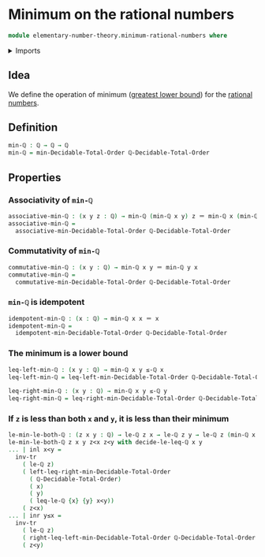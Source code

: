 # Minimum on the rational numbers

```agda
module elementary-number-theory.minimum-rational-numbers where
```

<details><summary>Imports</summary>

```agda
open import elementary-number-theory.decidable-total-order-rational-numbers
open import elementary-number-theory.inequality-rational-numbers
open import elementary-number-theory.rational-numbers
open import elementary-number-theory.strict-inequality-rational-numbers

open import foundation.coproduct-types
open import foundation.identity-types
open import foundation.transport-along-identifications

open import order-theory.decidable-total-orders
```

</details>

## Idea

We define the operation of minimum
([greatest lower bound](order-theory.greatest-lower-bounds-posets.md)) for the
[rational numbers](elementary-number-theory.rational-numbers.md).

## Definition

```agda
min-ℚ : ℚ → ℚ → ℚ
min-ℚ = min-Decidable-Total-Order ℚ-Decidable-Total-Order
```

## Properties

### Associativity of `min-ℚ`

```agda
associative-min-ℚ : (x y z : ℚ) → min-ℚ (min-ℚ x y) z ＝ min-ℚ x (min-ℚ y z)
associative-min-ℚ =
  associative-min-Decidable-Total-Order ℚ-Decidable-Total-Order
```

### Commutativity of `min-ℚ`

```agda
commutative-min-ℚ : (x y : ℚ) → min-ℚ x y ＝ min-ℚ y x
commutative-min-ℚ =
  commutative-min-Decidable-Total-Order ℚ-Decidable-Total-Order
```

### `min-ℚ` is idempotent

```agda
idempotent-min-ℚ : (x : ℚ) → min-ℚ x x ＝ x
idempotent-min-ℚ =
  idempotent-min-Decidable-Total-Order ℚ-Decidable-Total-Order
```

### The minimum is a lower bound

```agda
leq-left-min-ℚ : (x y : ℚ) → min-ℚ x y ≤-ℚ x
leq-left-min-ℚ = leq-left-min-Decidable-Total-Order ℚ-Decidable-Total-Order

leq-right-min-ℚ : (x y : ℚ) → min-ℚ x y ≤-ℚ y
leq-right-min-ℚ = leq-right-min-Decidable-Total-Order ℚ-Decidable-Total-Order
```

### If `z` is less than both `x` and `y`, it is less than their minimum

```agda
le-min-le-both-ℚ : (z x y : ℚ) → le-ℚ z x → le-ℚ z y → le-ℚ z (min-ℚ x y)
le-min-le-both-ℚ z x y z<x z<y with decide-le-leq-ℚ x y
... | inl x<y =
  inv-tr
    ( le-ℚ z)
    ( left-leq-right-min-Decidable-Total-Order
      ( ℚ-Decidable-Total-Order)
      ( x)
      ( y)
      ( leq-le-ℚ {x} {y} x<y))
    ( z<x)
... | inr y≤x =
  inv-tr
    ( le-ℚ z)
    ( right-leq-left-min-Decidable-Total-Order ℚ-Decidable-Total-Order x y y≤x)
    ( z<y)
```
